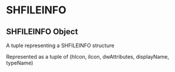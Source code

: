 # SHFILEINFO

## SHFILEINFO Object

A tuple representing a SHFILEINFO structure 

Represented as a tuple of \(hIcon, iIcon, dwAttributes, displayName, typeName\)